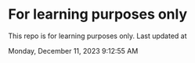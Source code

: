 # For learning purposes only
This repo is for learning purposes only.
Last updated at

Monday, December 11, 2023 9:12:55 AM

